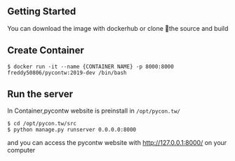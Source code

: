 ## Getting Started
You can download the image with dockerhub or clone the source and build

## Create Container
`$ docker run -it --name {CONTAINER NAME} -p 8000:8000 freddy50806/pycontw:2019-dev /bin/bash`

## Run the server
In Container,pycontw website is preinstall in `/opt/pycon.tw/`
```
$ cd /opt/pycon.tw/src
$ python manage.py runserver 0.0.0.0:8000
```
and you can access the pycontw website with http://127.0.0.1:8000/ on your computer